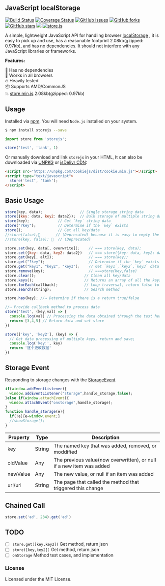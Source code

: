 JavaScript localStorage
---

[![Build Status](https://travis-ci.org/jaywcjlove/store.js.svg?branch=master)](https://travis-ci.org/jaywcjlove/store.js) [![Coverage Status](https://coveralls.io/repos/github/jaywcjlove/store.js/badge.svg?branch=master)](https://coveralls.io/github/jaywcjlove/store.js?branch=master) [![GitHub issues](https://img.shields.io/github/issues/jaywcjlove/store.js.svg)](https://github.com/jaywcjlove/store.js/issues) [![GitHub forks](https://img.shields.io/github/forks/jaywcjlove/store.js.svg)](https://github.com/jaywcjlove/store.js/network) [![GitHub stars](https://img.shields.io/github/stars/jaywcjlove/store.js.svg)](https://github.com/jaywcjlove/store.js/stargazers) [![](https://img.shields.io/github/release/jaywcjlove/store.js.svg)](https://github.com/jaywcjlove/store.js/releases) [![store.js](https://jaywcjlove.github.io/sb/lang/chinese.svg)](./README-zh.md)

A simple, lightweight JavaScript API for handling browser [localStorage](https://developer.mozilla.org/en-US/docs/Web/API/Window/localStorage)
, it is easy to pick up and use, has a reasonable footprint 2.08kb(gzipped: 0.97kb), and has no dependencies. It should not interfere with any JavaScript libraries or frameworks.

**Features:**

🚀 Has no dependencies  
🌱 Works in all browsers  
🔥 Heavily tested  
📦 Supports AMD/CommonJS  
💥 [store.min.js](dist/store.min.js) 2.08kb(gzipped: 0.97kb)  

## Usage

Installed via [npm](https://www.npmjs.com/package/storejs). You will need `Node.js` installed on your system.

```bash
$ npm install storejs --save
```

```js
import store from 'storejs';

store('test', 'tank', 1)
```

Or manually download and link `storejs` in your HTML, It can also be downloaded via [UNPKG](https://unpkg.com/storejs/dist/) or [jsDelivr CDN](https://www.jsdelivr.com/package/npm/storejs):

```html
<script src="https://unpkg.com/cookiejs/dist/cookie.min.js"></script>
<script type="text/javascript">
  store('test', 'tank');
</script>
```

## Basic Usage

```js
store(key, data);                 // Single storage string data
store({key: data, key2: data2});  // Bulk storage of multiple string data
store(key);             // Get `key` string data
store("?key");          // Determine if the `key` exists
store();                // Get all key/data
//store(false);🔫       // (Deprecated) because it is easy to empty the storage because of a null value or an error
//store(key, false); 🔫  // (Deprecated)

store.set(key, data[, overwrite]);    // === store(key, data);
store.set({key: data, key2: data2})   // === store({key: data, key2: data});
store.get(key[, alt]);                // === store(key);
store.get("?key");                    // Determine if the `key` exists
store.get("key1", "key2", "key3");    // Get `key1`,`key2`,`key3` data
store.remove(key);                    // ===store(key,false)
store.clear();                      // Clean all key/data
store.keys();                       // Returns an array of all the keys
store.forEach(callback);            // Loop traversal, return false to end traversal
store.search(string);               // Search method

store.has(key); //⇒ Determine if there is a return true/false

//⇒ Provide callback method to process data
store('test', (key,val) => {
  console.log(val) // Processing the data obtained through the test here
  return [3,4,5] // Return data and set store
})

store(['key', 'key2'], (key) => {
  // Get data processing of multiple keys, return and save;
  console.log('key:', key)
  return '逐个更改数据'
})
```

## Storage Event

Responding to storage changes with the [StorageEvent](https://developer.mozilla.org/en-US/docs/Web/API/Web_Storage_API/Using_the_Web_Storage_API#Responding_to_storage_changes_with_the_StorageEvent)

```js
if(window.addEventListener){
  window.addEventListener("storage",handle_storage,false);
}else if(window.attachEvent){
  window.attachEvent("onstorage",handle_storage);
}
function handle_storage(e){
  if(!e){e=window.event;}
  //showStorage();
}
```

| Property | Type | Description |
| ----- | ---- | ---- |
|key|String|The named key that was added, removed, or moddified|
|oldValue|Any|The previous value(now overwritten), or null if a new item was added|
|newValue|Any|The new value, or null if an item was added|
|url/uri|String|The page that called the method that triggered this change|

## Chained Call

```js
store.set('ad', 234).get('ad')
```

## TODO

- [ ] `store.get([key,key2])` Get method, return json
- [ ] `store([key,key2])` Get method, return json
- [ ] `onStorage` Method test cases, and implementation

### License

Licensed under the MIT License.
